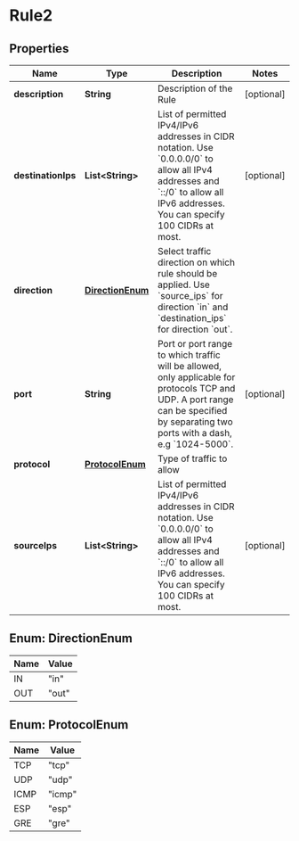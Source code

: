 

# Rule2


## Properties

| Name | Type | Description | Notes |
|------------ | ------------- | ------------- | -------------|
|**description** | **String** | Description of the Rule |  [optional] |
|**destinationIps** | **List&lt;String&gt;** | List of permitted IPv4/IPv6 addresses in CIDR notation. Use &#x60;0.0.0.0/0&#x60; to allow all IPv4 addresses and &#x60;::/0&#x60; to allow all IPv6 addresses. You can specify 100 CIDRs at most. |  [optional] |
|**direction** | [**DirectionEnum**](#DirectionEnum) | Select traffic direction on which rule should be applied. Use &#x60;source_ips&#x60; for direction &#x60;in&#x60; and &#x60;destination_ips&#x60; for direction &#x60;out&#x60;. |  |
|**port** | **String** | Port or port range to which traffic will be allowed, only applicable for protocols TCP and UDP. A port range can be specified by separating two ports with a dash, e.g &#x60;1024-5000&#x60;. |  [optional] |
|**protocol** | [**ProtocolEnum**](#ProtocolEnum) | Type of traffic to allow |  |
|**sourceIps** | **List&lt;String&gt;** | List of permitted IPv4/IPv6 addresses in CIDR notation. Use &#x60;0.0.0.0/0&#x60; to allow all IPv4 addresses and &#x60;::/0&#x60; to allow all IPv6 addresses. You can specify 100 CIDRs at most. |  [optional] |



## Enum: DirectionEnum

| Name | Value |
|---- | -----|
| IN | &quot;in&quot; |
| OUT | &quot;out&quot; |



## Enum: ProtocolEnum

| Name | Value |
|---- | -----|
| TCP | &quot;tcp&quot; |
| UDP | &quot;udp&quot; |
| ICMP | &quot;icmp&quot; |
| ESP | &quot;esp&quot; |
| GRE | &quot;gre&quot; |



